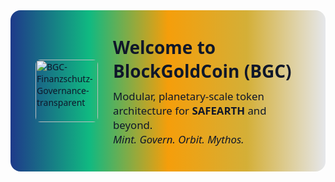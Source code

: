 <div style="animation: orbitFade 20s infinite ease-in-out; background: linear-gradient(to right, #1e3a8a, #10b981, #f59e0b, #d4af37, #e5e7eb); padding: 40px; border-radius: 16px; font-family: 'Segoe UI', sans-serif; color: #0f172a; display: flex; align-items: center;">
  <img src="https://github.com/user-attachments/assets/2bdd97f8-3985-4e1a-8236-a400c40a35b8" alt="BGC-Finanzschutz-Governance-transparent" width="100" height="100" style="margin-right: 24px; border-radius: 8px;" />
  <div>
    <h1 style="margin: 0; font-size: 2em;">Welcome to <strong>BlockGoldCoin (BGC)</strong></h1>
    <p style="margin: 10px 0 0; font-size: 1.2em;">
      Modular, planetary-scale token architecture for <strong>SAFEARTH</strong> and beyond.<br />
      <em>Mint. Govern. Orbit. Mythos.</em>
    </p>
  </div>
</div>


<!--
**BlockGoldCoin/BlockGoldCoin** is a ✨ _special_ ✨ repository because its `README.md` (this file) appears on your GitHub profile.

Here are some ideas to get you started:

- 🔭 I’m currently working on ...
- 🌱 I’m currently learning ...
- 👯 I’m looking to collaborate on ...
- 🤔 I’m looking for help with ...
- 💬 Ask me about ...
- 📫 How to reach me: ...
- 😄 Pronouns: ...
- ⚡ Fun fact: ...
-->
